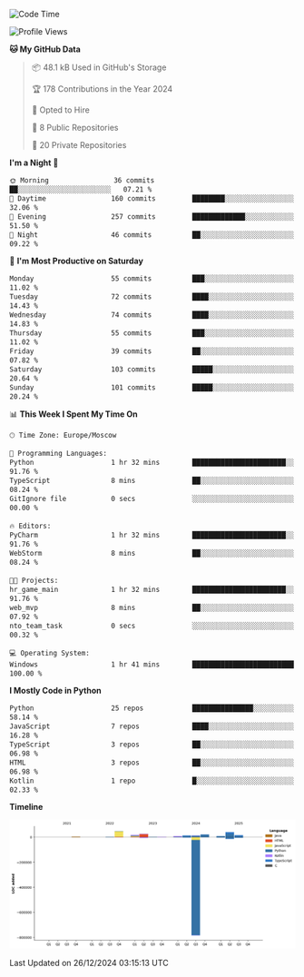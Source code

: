 <!--START_SECTION:waka-->
![Code Time](http://img.shields.io/badge/Code%20Time-569%20hrs%2058%20mins-blue)

![Profile Views](http://img.shields.io/badge/Profile%20Views-6-blue)

**🐱 My GitHub Data** 

> 📦 48.1 kB Used in GitHub's Storage 
 > 
> 🏆 178 Contributions in the Year 2024
 > 
> 💼 Opted to Hire
 > 
> 📜 8 Public Repositories 
 > 
> 🔑 20 Private Repositories 
 > 
**I'm a Night 🦉** 

```text
🌞 Morning                36 commits          ██░░░░░░░░░░░░░░░░░░░░░░░   07.21 % 
🌆 Daytime                160 commits         ████████░░░░░░░░░░░░░░░░░   32.06 % 
🌃 Evening                257 commits         █████████████░░░░░░░░░░░░   51.50 % 
🌙 Night                  46 commits          ██░░░░░░░░░░░░░░░░░░░░░░░   09.22 % 
```
📅 **I'm Most Productive on Saturday** 

```text
Monday                   55 commits          ███░░░░░░░░░░░░░░░░░░░░░░   11.02 % 
Tuesday                  72 commits          ████░░░░░░░░░░░░░░░░░░░░░   14.43 % 
Wednesday                74 commits          ████░░░░░░░░░░░░░░░░░░░░░   14.83 % 
Thursday                 55 commits          ███░░░░░░░░░░░░░░░░░░░░░░   11.02 % 
Friday                   39 commits          ██░░░░░░░░░░░░░░░░░░░░░░░   07.82 % 
Saturday                 103 commits         █████░░░░░░░░░░░░░░░░░░░░   20.64 % 
Sunday                   101 commits         █████░░░░░░░░░░░░░░░░░░░░   20.24 % 
```


📊 **This Week I Spent My Time On** 

```text
🕑︎ Time Zone: Europe/Moscow

💬 Programming Languages: 
Python                   1 hr 32 mins        ███████████████████████░░   91.76 % 
TypeScript               8 mins              ██░░░░░░░░░░░░░░░░░░░░░░░   08.24 % 
GitIgnore file           0 secs              ░░░░░░░░░░░░░░░░░░░░░░░░░   00.00 % 

🔥 Editors: 
PyCharm                  1 hr 32 mins        ███████████████████████░░   91.76 % 
WebStorm                 8 mins              ██░░░░░░░░░░░░░░░░░░░░░░░   08.24 % 

🐱‍💻 Projects: 
hr_game_main             1 hr 32 mins        ███████████████████████░░   91.76 % 
web_mvp                  8 mins              ██░░░░░░░░░░░░░░░░░░░░░░░   07.92 % 
nto_team_task            0 secs              ░░░░░░░░░░░░░░░░░░░░░░░░░   00.32 % 

💻 Operating System: 
Windows                  1 hr 41 mins        █████████████████████████   100.00 % 
```

**I Mostly Code in Python** 

```text
Python                   25 repos            ███████████████░░░░░░░░░░   58.14 % 
JavaScript               7 repos             ████░░░░░░░░░░░░░░░░░░░░░   16.28 % 
TypeScript               3 repos             ██░░░░░░░░░░░░░░░░░░░░░░░   06.98 % 
HTML                     3 repos             ██░░░░░░░░░░░░░░░░░░░░░░░   06.98 % 
Kotlin                   1 repo              █░░░░░░░░░░░░░░░░░░░░░░░░   02.33 % 
```



**Timeline**

![Lines of Code chart](https://raw.githubusercontent.com/adlemx/adlemx/main/assets/bar_graph.png)


 Last Updated on 26/12/2024 03:15:13 UTC
<!--END_SECTION:waka-->
